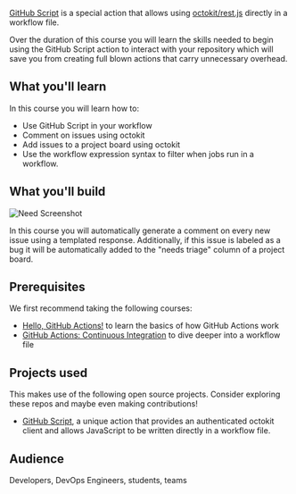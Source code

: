 [GitHub Script](https://github.com/actions/github-script) is a special action that allows using [octokit/rest.js](https://octokit.github.io/rest.js/v17) directly in a workflow file.

Over the duration of this course you will learn the skills needed to begin using the GitHub Script action to interact with your repository which will save you from creating full blown actions that carry unnecessary overhead.

## What you'll learn

In this course you will learn how to:

- Use GitHub Script in your workflow
- Comment on issues using octokit
- Add issues to a project board using octokit
- Use the workflow expression syntax to filter when jobs run in a workflow.

## What you'll build

![Need Screenshot](https://user-images.githubusercontent.com/38021615/77487200-124f0000-6def-11ea-9622-813e5ed08d95.png)

In this course you will automatically generate a comment on every new issue using a templated response. Additionally, if this issue is labeled as a bug it will be automatically added to the "needs triage" column of a project board.

## Prerequisites

We first recommend taking the following courses:

- [Hello, GitHub Actions!](https://lab.github.com/github/hello-github-actions!) to learn the basics of how GitHub Actions work
- [GitHub Actions: Continuous Integration](https://lab.github.com/githubtraining/github-actions:-continuous-integration) to dive deeper into a workflow file

## Projects used

This makes use of the following open source projects. Consider exploring these repos and maybe even making contributions!

- [GitHub Script](https://github.com/actions/github-script), a unique action that provides an authenticated octokit client and allows JavaScript to be written directly in a workflow file.

## Audience

Developers, DevOps Engineers, students, teams
